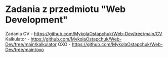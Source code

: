 # Zadania z przedmiotu "Web Development"

Zadania
CV - https://github.com/MykolaOstapchuk/Web-Dev/tree/main/CV
Kalkulator - https://github.com/MykolaOstapchuk/Web-Dev/tree/main/kalkulator
OXO - https://github.com/MykolaOstapchuk/Web-Dev/tree/main/oxo
